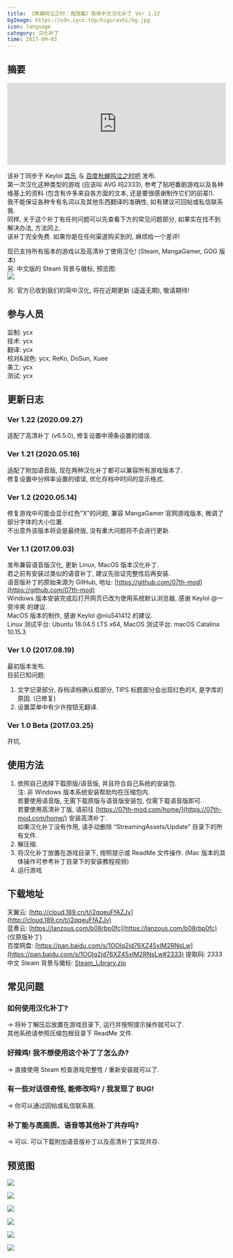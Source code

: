 ```yaml
---
title: 《寒蝉鸣泣之时：鬼隐篇》简体中文汉化补丁 Ver 1.22
bgImage: https://cdn.iycx.top/higurashi/bg.jpg
icon: language
category: 汉化补丁
time: 2017-09-03
---
```

## 摘要
<div align="center"><iframe width="100%" height="190" frameborder="0" src="https://store.steampowered.com/widget/310360/?t=%E3%80%8A%E5%AF%92%E8%9D%89%E9%B8%A3%E6%B3%A3%E4%B9%8B%E6%97%B6%E3%80%8B%E6%98%AF%E4%B8%80%E9%83%A8%E6%9C%89%E5%A3%B0%E5%B0%8F%E8%AF%B4%E3%80%82%E9%9F%B3%E4%B9%90%E3%80%81%E6%95%85%E4%BA%8B%E8%83%8C%E6%99%AF%E4%B8%8E%E8%A7%92%E8%89%B2%E5%85%B1%E5%90%8C%E5%88%9B%E9%80%A0%E4%BA%86%E4%B8%80%E4%B8%AA%E4%B8%96%E7%95%8C%EF%BC%8C%E6%98%AF%E7%8E%A9%E5%AE%B6%E9%98%85%E8%AF%BB%E5%B0%8F%E8%AF%B4%E7%9A%84%E8%88%9E%E5%8F%B0%E3%80%82%E6%AC%A2%E7%AC%91%E3%80%81%E5%93%AD%E6%B3%A3%E3%80%81%E6%80%A8%E6%81%A8%E3%80%82%E8%AF%B7%E5%B8%A6%E7%9D%80%E9%82%A3%E6%A0%B7%E7%9A%84%E5%BF%83%E6%83%85%E4%B8%8E%E4%B8%BB%E4%BA%BA%E5%85%AC%E4%B8%80%E8%B5%B7%E4%BD%93%E9%AA%8C%E6%95%85%E4%BA%8B%E5%90%A7%E3%80%82"></iframe></div>  

该补丁同步于 Keylol [其乐](https://keylol.com/t280440-1-1) 与 [百度秋蝉鸣泣之时吧](https://tieba.baidu.com/p/5279750679) 发布.  
第一次汉化这种类型的游戏 (应该叫 AVG 吗2333), 参考了贴吧番剧游戏以及各种维基上的资料 (包含有许多来自各方面的文本, 还是要很感谢制作它们的前辈!).  
我不能保证各种专有名词以及其他东西翻译的准确性, 如有建议可回帖或私信联系我.  
同样, 关于这个补丁有任何问题可以先查看下方的常见问题部分, 如果实在找不到解决办法, 方法同上.  
该补丁完全免费. 如果你是在任何渠道购买到的, 麻烦给一个差评!  

现已支持所有版本的游戏以及高清补丁使用汉化! (Steam, MangaGamer, GOG 版本)  
另: 中文版的 Steam 背景与徽标, 预览图:  
![](https://cdn.iycx.top/blog/2020/05/steam-library.jpg)  

另: 官方已收到我们的简中汉化, 将在近期更新 (遥遥无期), 敬请期待!  

## 参与人员
监制: ycx  
技术: ycx  
翻译: ycx  
校对&润色: ycx, ReKo, DoSun, Xuee  
美工: ycx  
测试: ycx  

## 更新日志
### Ver 1.22 (2020.09.27)
适配了高清补丁 (v6.5.0), 修复设置中滑条设置的错误.  

### Ver 1.21 (2020.05.16)
适配了附加语音版, 现在两种汉化补丁都可以兼容所有游戏版本了.  
修复设置中分辨率设置的错误, 优化存档中时间的显示格式.  

### Ver 1.2 (2020.05.14)
修复游戏中可能会显示红色”X”的问题, 兼容 MangaGamer 官网游戏版本, 微调了部分字体的大小位置.  
不出意外该版本将会是最终版, 没有重大问题将不会进行更新.  

### Ver 1.1 (2017.09.03)
发布兼容语音版汉化, 更新 Linux, MacOS 版本汉化补丁.  
若之前有安装过类似的语音补丁, 建议先验证完整性后再安装.  
语音版补丁的原始来源为 GitHub, 地址: [https://github.com/07th-mod](https://github.com/07th-mod)  
Windows 版本安装完成后打开网页已改为使用系统默认浏览器, 感谢 Keylol @一旁冷笑 的建议.  
MacOS 版本的制作, 感谢 Keylol @niu541412 的建议.  
Linux 测试平台: Ubuntu 18.04.5 LTS x64, MacOS 测试平台: macOS Catalina 10.15.3  

### Ver 1.0 (2017.08.19)
最初版本发布.  
目前已知问题:  
1. 文字记录部分, 存档读档确认框部分, TIPS 标题部分会出现红色的X, 是字库的原因. (已修复)  
2. 设置菜单中有少许按钮无翻译.  

### Ver 1.0 Beta (2017.03.25)
开坑.  

## 使用方法
1. 依照自己选择下载原版/语音版, 并且符合自己系统的安装包.  
注: 非 Windows 版本系统安装帮助均在压缩包内.  
若要使用语音版, 无需下载原版与语音版安装包, 仅需下载语音版即可.  
若要使用高清补丁版, 请前往 [https://07th-mod.com/home/](https://07th-mod.com/home/) 安装高清补丁.  
如果汉化补丁没有作用, 请手动删除 “StreamingAssets/Update” 目录下的所有文件.  
2. 解压缩.  
3. 将汉化补丁放置在游戏目录下, 按照提示或 ReadMe 文件操作. (Mac 版本的具体操作可参考补丁目录下的安装教程视频)  
4. 运行游戏  

## 下载地址
天翼云: [http://cloud.189.cn/t/j2qqeuFfAZJv](http://cloud.189.cn/t/j2qqeuFfAZJv)  
蓝奏云: [https://lanzous.com/b08rbp0fc](https://lanzous.com/b08rbp0fc) (仅原版补丁)  
百度网盘: [https://pan.baidu.com/s/1OOlq2jd76XZ45xIM2RNsLw](https://pan.baidu.com/s/1OOlq2jd76XZ45xIM2RNsLw#2333) 提取码: 2333  
中文 Steam 背景与徽标: [Steam_Library.zip](https://cdn.iycx.top/blog/2020/05/Steam_Library.zip)  

## 常见问题
### 如何使用汉化补丁?
-> 将补丁解压后放置在游戏目录下, 运行并按照提示操作就可以了.  
其他系统请参照压缩包根目录下 ReadMe 文件.  
### 好辣鸡! 我不想使用这个补丁了怎么办?
-> 直接使用 Steam 检查游戏完整性 / 重新安装就可以了.  
### 有一些对话很奇怪, 能修改吗? / 我发现了 BUG!
-> 你可以通过回帖或私信联系我.
### 补丁能与高画质、语音等其他补丁共存吗?
-> 可以. 可以下载附加语音版补丁以及高清补丁实现共存.  

## 预览图
![](https://cdn.iycx.top/blog/2017/09/screenshot_01.png)

![](https://cdn.iycx.top/blog/2017/09/screenshot_02.png)

![](https://cdn.iycx.top/blog/2017/09/screenshot_03.png)

![](https://cdn.iycx.top/blog/2017/09/screenshot_04.jpg)

![](https://cdn.iycx.top/blog/2017/09/screenshot_05.jpg)

![](https://cdn.iycx.top/blog/2017/09/screenshot_06.jpg)
